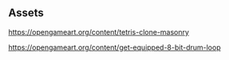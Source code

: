 ## Assets

https://opengameart.org/content/tetris-clone-masonry

https://opengameart.org/content/get-equipped-8-bit-drum-loop